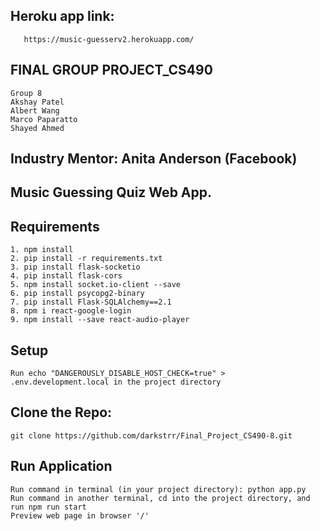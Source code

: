 ## Heroku app link:

       https://music-guesserv2.herokuapp.com/

## FINAL GROUP PROJECT_CS490

    Group 8
    Akshay Patel
    Albert Wang
    Marco Paparatto
    Shayed Ahmed

## Industry Mentor: Anita Anderson (Facebook)

## Music Guessing Quiz Web App.

## Requirements

    1. npm install
    2. pip install -r requirements.txt
    3. pip install flask-socketio
    4. pip install flask-cors
    5. npm install socket.io-client --save
    6. pip install psycopg2-binary
    7. pip install Flask-SQLAlchemy==2.1
    8. npm i react-google-login
    9. npm install --save react-audio-player

## Setup

    Run echo "DANGEROUSLY_DISABLE_HOST_CHECK=true" > .env.development.local in the project directory

## Clone the Repo:

    git clone https://github.com/darkstrr/Final_Project_CS490-8.git

## Run Application

    Run command in terminal (in your project directory): python app.py
    Run command in another terminal, cd into the project directory, and run npm run start
    Preview web page in browser '/'



